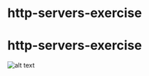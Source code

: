 # http-servers-exercise
# http-servers-exercise

![alt text](https://github.com/g-marcin/http-servers-exercise/blob/master/image.jpg?raw=true)